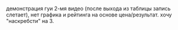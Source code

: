 демонстрация гуи 2-мя видео (после выхода из таблицы запись слетает), нет графика и рейтинга на основе цена/результат. хочу "наскребсти" на 3.
